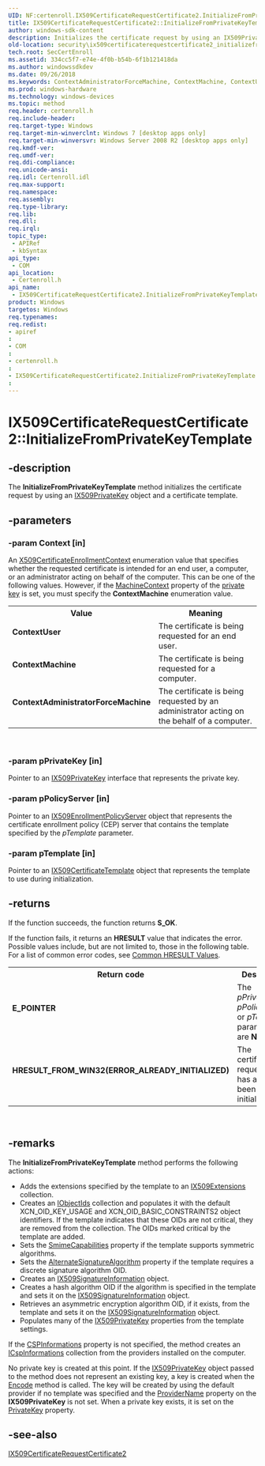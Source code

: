 ```yaml
---
UID: NF:certenroll.IX509CertificateRequestCertificate2.InitializeFromPrivateKeyTemplate
title: IX509CertificateRequestCertificate2::InitializeFromPrivateKeyTemplate
author: windows-sdk-content
description: Initializes the certificate request by using an IX509PrivateKey object and a certificate template.
old-location: security\ix509certificaterequestcertificate2_initializefromprivatekeytemplate.htm
tech.root: SecCertEnroll
ms.assetid: 334cc5f7-e74e-4f0b-b54b-6f1b121418da
ms.author: windowssdkdev
ms.date: 09/26/2018
ms.keywords: ContextAdministratorForceMachine, ContextMachine, ContextUser, IX509CertificateRequestCertificate2 interface [Security],InitializeFromPrivateKeyTemplate method, IX509CertificateRequestCertificate2.InitializeFromPrivateKeyTemplate, IX509CertificateRequestCertificate2::InitializeFromPrivateKeyTemplate, InitializeFromPrivateKeyTemplate, InitializeFromPrivateKeyTemplate method [Security], InitializeFromPrivateKeyTemplate method [Security],IX509CertificateRequestCertificate2 interface, certenroll/IX509CertificateRequestCertificate2::InitializeFromPrivateKeyTemplate, security.ix509certificaterequestcertificate2_initializefromprivatekeytemplate
ms.prod: windows-hardware
ms.technology: windows-devices
ms.topic: method
req.header: certenroll.h
req.include-header: 
req.target-type: Windows
req.target-min-winverclnt: Windows 7 [desktop apps only]
req.target-min-winversvr: Windows Server 2008 R2 [desktop apps only]
req.kmdf-ver: 
req.umdf-ver: 
req.ddi-compliance: 
req.unicode-ansi: 
req.idl: Certenroll.idl
req.max-support: 
req.namespace: 
req.assembly: 
req.type-library: 
req.lib: 
req.dll: 
req.irql: 
topic_type:
 - APIRef
 - kbSyntax
api_type:
 - COM
api_location:
 - Certenroll.h
api_name:
 - IX509CertificateRequestCertificate2.InitializeFromPrivateKeyTemplate
product: Windows
targetos: Windows
req.typenames: 
req.redist: 
- apiref
: 
- COM
: 
- certenroll.h
: 
- IX509CertificateRequestCertificate2.InitializeFromPrivateKeyTemplate
: 
---
```


# IX509CertificateRequestCertificate2::InitializeFromPrivateKeyTemplate


## -description


The <b>InitializeFromPrivateKeyTemplate</b> method initializes the certificate request by using an <a href="https://msdn.microsoft.com/72612ea4-ed45-46ac-9dad-614a9a754d83">IX509PrivateKey</a> object and a certificate template.


## -parameters




### -param Context [in]

An <a href="https://msdn.microsoft.com/2db0e129-a566-47ba-ab57-53c7db09e8e3">X509CertificateEnrollmentContext</a> enumeration value that specifies whether the requested certificate is intended for an end user, a computer, or an administrator acting on behalf of the computer. This can be one of the following values. However, if the <a href="https://msdn.microsoft.com/bdc3278e-3b5a-4ad0-9e9b-9639a2db4040">MachineContext</a> property of the <a href="https://msdn.microsoft.com/2fe6cfd3-8a2e-4dbe-9fb8-332633daa97a">private key</a> is set, you must specify the <b>ContextMachine</b> enumeration value.

<table>
<tr>
<th>Value</th>
<th>Meaning</th>
</tr>
<tr>
<td width="40%"><a id="ContextUser"></a><a id="contextuser"></a><a id="CONTEXTUSER"></a><dl>
<dt><b>ContextUser</b></dt>
<dt></dt>
</dl>
</td>
<td width="60%">
The certificate is being requested for an end user.

</td>
</tr>
<tr>
<td width="40%"><a id="ContextMachine"></a><a id="contextmachine"></a><a id="CONTEXTMACHINE"></a><dl>
<dt><b>ContextMachine</b></dt>
<dt></dt>
</dl>
</td>
<td width="60%">
The certificate is being requested for a computer.

</td>
</tr>
<tr>
<td width="40%"><a id="ContextAdministratorForceMachine"></a><a id="contextadministratorforcemachine"></a><a id="CONTEXTADMINISTRATORFORCEMACHINE"></a><dl>
<dt><b>ContextAdministratorForceMachine</b></dt>
<dt></dt>
</dl>
</td>
<td width="60%">
The certificate is being requested by an administrator acting on the behalf of a computer.

</td>
</tr>
</table>
 


### -param pPrivateKey [in]

Pointer to an <a href="https://msdn.microsoft.com/72612ea4-ed45-46ac-9dad-614a9a754d83">IX509PrivateKey</a> interface that represents the private key.


### -param pPolicyServer [in]

Pointer to an <a href="https://msdn.microsoft.com/e39d40fd-3d43-4cdc-b41a-07a87a11bfad">IX509EnrollmentPolicyServer</a> object that represents the certificate enrollment policy (CEP) server that contains the template specified by the <i>pTemplate</i> parameter.


### -param pTemplate [in]

Pointer to an <a href="https://msdn.microsoft.com/56122d92-7e38-4eaa-b2f5-713adc81e68e">IX509CertificateTemplate</a> object that represents the template to use during initialization.


## -returns



If the function succeeds, the function returns <b>S_OK</b>.

If the function fails, it returns an <b>HRESULT</b> value that indicates the error. Possible values include, but are not limited to, those in the following table. For a list of common error codes, see <a href="https://msdn.microsoft.com/ce52efc3-92c7-40e4-ac49-0c54049e169f">Common HRESULT Values</a>.

<table>
<tr>
<th>Return code</th>
<th>Description</th>
</tr>
<tr>
<td width="40%">
<dl>
<dt><b>E_POINTER</b></dt>
</dl>
</td>
<td width="60%">
The <i>pPrivateKey</i>, <i>pPolicyServer</i>, or <i>pTemplate</i> parameters are <b>NULL</b>.

</td>
</tr>
<tr>
<td width="40%">
<dl>
<dt><b>HRESULT_FROM_WIN32(ERROR_ALREADY_INITIALIZED)</b></dt>
</dl>
</td>
<td width="60%">
The certificate request object has already been initialized.

</td>
</tr>
</table>
 




## -remarks



The <b>InitializeFromPrivateKeyTemplate</b> method performs the following actions:<ul>
<li>Adds the extensions specified by the template to an <a href="https://msdn.microsoft.com/d6bdbcff-1d6b-4813-8269-b75061a42de8">IX509Extensions</a> collection.</li>
<li>Creates an <a href="https://msdn.microsoft.com/f376a33e-005b-4810-9a26-b642236ff7af">IObjectIds</a> collection and populates it with the default XCN_OID_KEY_USAGE and XCN_OID_BASIC_CONSTRAINTS2 object identifiers. If the template indicates that these OIDs are not critical, they are removed from the collection. The OIDs marked critical by the template are added.</li>
<li>Sets the <a href="https://msdn.microsoft.com/5aa027d7-3c31-4b70-92a5-d15d2c410366">SmimeCapabilities</a> property if the template supports symmetric algorithms.</li>
<li>Sets the <a href="https://msdn.microsoft.com/57a87aab-1e53-4b0b-a7b9-2fe89083819b">AlternateSignatureAlgorithm</a> property if the template requires a discrete signature algorithm OID.</li>
<li>Creates an <a href="https://msdn.microsoft.com/25774ccb-8e76-443d-89da-177d6e77c019">IX509SignatureInformation</a> object.</li>
<li>Creates a hash algorithm OID if the algorithm is specified in the template and sets it on the <a href="https://msdn.microsoft.com/25774ccb-8e76-443d-89da-177d6e77c019">IX509SignatureInformation</a> object.</li>
<li>Retrieves an asymmetric encryption algorithm OID, if it exists, from the template and sets it on the <a href="https://msdn.microsoft.com/25774ccb-8e76-443d-89da-177d6e77c019">IX509SignatureInformation</a> object.</li>
<li>Populates many of the <a href="https://msdn.microsoft.com/72612ea4-ed45-46ac-9dad-614a9a754d83">IX509PrivateKey</a> properties from the template settings.</li>
</ul>


If the <a href="https://msdn.microsoft.com/7be532ab-0ab0-4c22-b274-c925fd5827d5">CSPInformations</a> property is not specified, the method creates an <a href="https://msdn.microsoft.com/8141023c-c162-46d6-9c37-e227ce1c8761">ICspInformations</a> collection from the providers installed on the computer.

No private key is created at this point. If the <a href="https://msdn.microsoft.com/72612ea4-ed45-46ac-9dad-614a9a754d83">IX509PrivateKey</a> object passed to the method does not represent an existing key, a key is created when the <a href="https://msdn.microsoft.com/098788f4-539f-420b-a4e1-65625dd56ca1">Encode</a> method is called. The key will be created by using the default provider if no template was specified and the <a href="https://msdn.microsoft.com/42a348ae-9946-4d76-a035-14990d823449">ProviderName</a> property on the <b>IX509PrivateKey</b> is not set. When a private key exists, it is set on the <a href="https://msdn.microsoft.com/691e136f-1434-4b72-b571-e14ade4f2cf2">PrivateKey</a> property.




## -see-also




<a href="https://msdn.microsoft.com/4f4b5c95-3213-4ccb-9bdd-05cb221f54bd">IX509CertificateRequestCertificate2</a>
 

 

